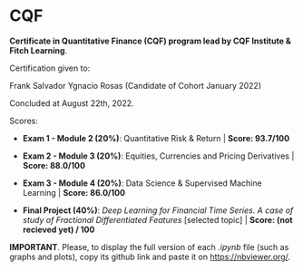# CQF
**Certificate in Quantitative Finance (CQF) program lead by CQF Institute &amp; Fitch Learning**.

Certification given to:

  Frank Salvador Ygnacio Rosas (Candidate of Cohort January 2022)

Concluded at August 22th, 2022.

Scores:

- **Exam 1 - Module 2 (20%)**: Quantitative Risk & Return | **Score: 93.7/100**

- **Exam 2 - Module 3 (20%)**: Equities, Currencies and Pricing Derivatives | **Score: 88.0/100**

- **Exam 3 - Module 4 (20%)**: Data Science & Supervised Machine Learning | **Score: 86.0/100**

- **Final Project (40%)**: _Deep Learning for Financial Time Series. A case of study of Fractional Differentiated Features_ [selected topic] | **Score: (not recieved yet) / 100**

**IMPORTANT**. Please, to display the full version of each _.ipynb_ file (such as graphs and plots), copy its github link and paste it on https://nbviewer.org/.  
